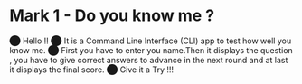 # Mark 1 - Do you know me ?
⬤ Hello !!
⬤ It is a Command Line Interface (CLI) app to test how well you know me. 
⬤ First you have to enter you name.Then it displays the question , you have to give correct answers to advance in the next round and at last it displays the final score.
⬤ Give it a Try !!!

